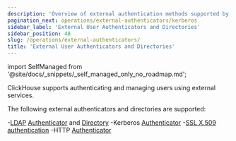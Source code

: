 ```yaml
---
description: 'Overview of external authentication methods supported by ClickHouse'
pagination_next: operations/external-authenticators/kerberos
sidebar_label: 'External User Authenticators and Directories'
sidebar_position: 48
slug: /operations/external-authenticators/
title: 'External User Authenticators and Directories'
---
```


import SelfManaged from '@site/docs/_snippets/_self_managed_only_no_roadmap.md';

<SelfManaged />

ClickHouse supports authenticating and managing users using external services.

The following external authenticators and directories are supported:

-[LDAP](/operations/external-authenticators/ldap#ldap-external-authenticator) [Authenticator](./ldap.md#ldap-external-authenticator) and [Directory](./ldap.md#ldap-external-user-directory)
-Kerberos [Authenticator](/operations/external-authenticators/kerberos#kerberos-as-an-external-authenticator-for-existing-users)
-[SSL X.509 authentication](/operations/external-authenticators/ssl-x509)
-HTTP [Authenticator](./http.md)
